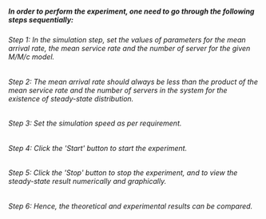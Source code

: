 ##### In order to perform the experiment, one need to go through the following steps sequentially:
###### Step 1:  In the simulation step, set the values of parameters for the mean arrival rate, the mean service rate and the number of server for the given M/M/c model.
###### Step 2:  The mean arrival rate should always be less than the product of the mean service rate and the number of servers in the system  for the existence of steady-state distribution.
###### Step 3:  Set the simulation speed as per requirement.
###### Step 4:  Click the 'Start' button to start the experiment.
###### Step 5:  Click the 'Stop' button to stop the experiment, and to view the steady-state result numerically and graphically.
###### Step 6:  Hence, the theoretical and experimental results can be compared. 
